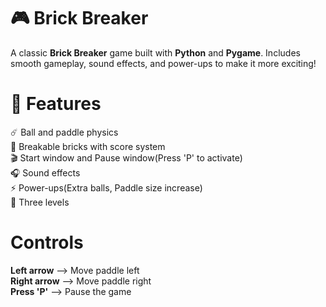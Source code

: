 # 🎮 Brick Breaker

A classic **Brick Breaker** game built with **Python** and **Pygame**. Includes smooth gameplay, sound effects, and power-ups to make it more exciting!

# 🚀 Features
☄️ Ball and paddle physics
<br>
🧱 Breakable bricks with score system
<br>
🎬 Start window and Pause window(Press 'P' to activate)
<br>
🎧 Sound effects
<br>
⚡️ Power-ups(Extra balls, Paddle size increase)
<br>
🎯 Three levels

# Controls
**Left arrow** --> Move paddle left
<br>
**Right arrow** --> Move paddle right
<br>
**Press 'P'** --> Pause the game
